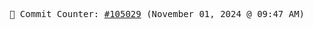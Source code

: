 <p align="center">
    <samp>
        📮 Commit Counter: <a href="https://github.com/Javascript-void0/Javascript-void0/commits/main">#105029</a> (November 01, 2024 @ 09:47 AM)
    </samp>
</p>